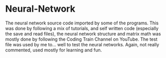 # Neural-Network
The neural network source code imported by some of the programs. 
This was done by following a mix of tutorials, and self written code (especially the save and read files), the neural network structure
and matrix math was mostly done by following the Coding Train Channel on YouTube. The test file was used by me to... well to test the neural networks.
Again, not really commented, used mostly for learning and fun.

